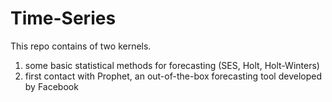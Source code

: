 # Time-Series
This repo contains of two kernels.

1. some basic statistical methods for forecasting (SES, Holt, Holt-Winters)
2. first contact with Prophet, an out-of-the-box forecasting tool developed by Facebook
